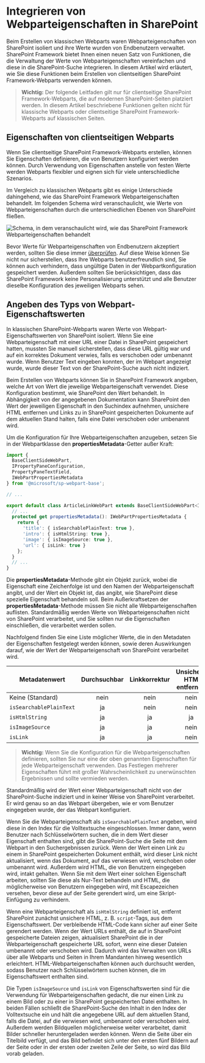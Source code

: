 # <a name="integrate-web-part-properties-with-sharepoint"></a>Integrieren von Webparteigenschaften in SharePoint

Beim Erstellen von klassischen Webparts waren Webparteigenschaften von SharePoint isoliert und ihre Werte wurden von Endbenutzern verwaltet. SharePoint Framework bietet Ihnen einen neuen Satz von Funktionen, die die Verwaltung der Werte von Webparteigenschaften vereinfachen und diese in die SharePoint-Suche integrieren. In diesem Artikel wird erläutert, wie Sie diese Funktionen beim Erstellen von clientseitigen SharePoint Framework-Webparts verwenden können.

> **Wichtig:** Der folgende Leitfaden gilt nur für clientseitige SharePoint Framework-Webparts, die auf modernen SharePoint-Seiten platziert werden. In diesem Artikel beschriebene Funktionen gelten nicht für klassische Webparts oder clientseitige SharePoint Framework-Webparts auf klassischen Seiten.

## <a name="client-side-web-part-properties"></a>Eigenschaften von clientseitigen Webparts

Wenn Sie clientseitige SharePoint Framework-Webparts erstellen, können Sie Eigenschaften definieren, die von Benutzern konfiguriert werden können. Durch Verwendung von Eigenschaften anstelle von festen Werte werden Webparts flexibler und eignen sich für viele unterschiedliche Szenarios.

Im Vergleich zu klassischen Webparts gibt es einige Unterschiede dahingehend, wie das SharePoint Framework Webparteigenschaften behandelt. Im folgenden Schema wird veranschaulicht, wie Werte von Webparteigenschaften durch die unterschiedlichen Ebenen von SharePoint fließen.

![Schema, in dem veranschaulicht wird, wie das SharePoint Framework Webparteigenschaften behandelt](../../../../images/integrate-webpart-properties-schema.png)

Bevor Werte für Webparteigenschaften von Endbenutzern akzeptiert werden, sollten Sie diese immer [überprüfen](./validate-web-part-property-values). Auf diese Weise können Sie nicht nur sicherstellen, dass Ihre Webparts benutzerfreundlich sind, Sie können auch verhindern, dass ungültige Daten in der Webpartkonfiguration gespeichert werden. Außerdem sollten Sie berücksichtigen, dass das SharePoint Framework keine Personalisierung unterstützt und alle Benutzer dieselbe Konfiguration des jeweiligen Webparts sehen.

## <a name="specify-web-part-property-value-type"></a>Angeben des Typs von Webpart-Eigenschaftswerten

In klassischen SharePoint-Webparts waren Werte von Webpart-Eigenschaftswerten von SharePoint isoliert. Wenn Sie eine Webparteigenschaft mit einer URL einer Datei in SharePoint gespeichert hatten, mussten Sie manuell sicherstellen, dass diese URL gültig war und auf ein korrektes Dokument verwies, falls es verschoben oder umbenannt wurde. Wenn Benutzer Text eingeben konnten, der im Webpart angezeigt wurde, wurde dieser Text von der SharePoint-Suche auch nicht indiziert.

Beim Erstellen von Webparts können Sie in SharePoint Framework angeben, welche Art von Wert die jeweilige Webparteigenschaft verwendet. Diese Konfiguration bestimmt, wie SharePoint den Wert behandelt. In Abhängigkeit von der angegebenen Dokumentation kann SharePoint den Wert der jeweiligen Eigenschaft in den Suchindex aufnehmen, unsichere HTML entfernen und Links zu in SharePoint gespeicherten Dokumente auf dem aktuellen Stand halten, falls eine Datei verschoben oder umbenannt wird.

Um die Konfiguration für Ihre Webparteigenschaften anzugeben, setzen Sie in der Webpartklasse den **propertiesMetadata**-Getter außer Kraft:

```ts
import {
  BaseClientSideWebPart,
  IPropertyPaneConfiguration,
  PropertyPaneTextField,
  IWebPartPropertiesMetadata
} from '@microsoft/sp-webpart-base';

// ...

export default class ArticleLinkWebPart extends BaseClientSideWebPart<IArticleLinkWebPartProps> {
  // ...
  protected get propertiesMetadata(): IWebPartPropertiesMetadata {
    return {
      'title': { isSearchablePlainText: true },
      'intro': { isHtmlString: true },
      'image': { isImageSource: true },
      'url': { isLink: true }
    };
  }
  // ...
}
```

Die **propertiesMetadata**-Methode gibt ein Objekt zurück, wobei die Eigenschaft eine Zeichenfolge ist und den Namen der Webparteigenschaft angibt, und der Wert ein Objekt ist, das angibt, wie SharePoint diese spezielle Eigenschaft behandeln soll. Beim Außerkraftsetzen der **propertiesMetadata**-Methode müssen Sie nicht alle Webparteigenschaften auflisten. Standardmäßig werden Werte von Webparteigenschaften nicht von SharePoint verarbeitet, und Sie sollten nur die Eigenschaften einschließen, die verarbeitet werden sollen.

Nachfolgend finden Sie eine Liste möglicher Werte, die in den Metadaten der Eigenschaften festgelegt werden können, sowie deren Auswirkungen darauf, wie der Wert der Webparteigenschaft von SharePoint verarbeitet wird.

Metadatenwert|Durchsuchbar|Linkkorrektur|Unsichere HTM entfernen
--------------|:--------:|:--------:|:----------------:
Keine (Standard)|nein|nein|nein
`isSearchablePlainText`|ja|nein|nein
`isHtmlString`|ja|ja|ja
`isImageSource`|ja|ja|nein
`isLink`|ja|ja|nein

> **Wichtig:** Wenn Sie die Konfiguration für die Webparteigenschaften definieren, sollten Sie nur eine der oben genannten Eigenschaften für jede Webparteigenschaft verwenden. Das Festlegen mehrerer Eigenschaften führt mit großer Wahrscheinlichkeit zu unerwünschten Ergebnissen und sollte vermieden werden.

Standardmäßig wird der Wert einer Webparteigenschaft nicht von der SharePoint-Suche indiziert und in keiner Weise von SharePoint verarbeitet. Er wird genau so an das Webpart übergeben, wie er vom Benutzer eingegeben wurde, der das Webpart konfiguriert.

Wenn Sie die Webparteigenschaft als `isSearchablePlainText` angeben, wird diese in den Index für die Volltextsuche eingeschlossen. Immer dann, wenn Benutzer nach Schlüsselwörtern suchen, die in dem Wert dieser Eigenschaft enthalten sind, gibt die SharePoint-Suche die Seite mit dem Webpart in den Suchergebnissen zurück. Wenn der Wert einen Link zu einem in SharePoint gespeicherten Dokument enthält, wird dieser Link nicht aktualisiert, wenn das Dokument, auf das verwiesen wird, verschoben oder umbenannt wird. Außerdem wird HTML, die von Benutzern eingegeben wird, intakt gehalten. Wenn Sie mit dem Wert einer solchen Eigenschaft arbeiten, sollten Sie diese als Nur-Text behandeln und HTML, die möglicherweise von Benutzern eingegeben wird, mit Escapezeichen versehen, bevor diese auf der Seite gerendert wird, um eine Skript-Einfügung zu verhindern.

Wenn eine Webparteigenschaft als `isHtmlString` definiert ist, entfernt SharePoint zunächst unsichere HTML, z. B. `script`-Tags, aus dem Eigenschaftswert. Der verbleibende HTML-Code kann sicher auf einer Seite gerendert werden. Wenn der Wert URLs enthält, die auf in SharePoint gespeicherte Dateien zeigen, aktualisiert SharePoint die in der Webparteigenschaft gespeicherte URL sofort, wenn eine dieser Dateien umbenannt oder verschoben wird. Dadurch wird das Verwalten von URLs über alle Webparts und Seiten in Ihrem Mandanten hinweg wesentlich erleichtert. HTML-Webparteigenschaften können auch durchsucht werden, sodass Benutzer nach Schlüsselwörtern suchen können, die im Eigenschaftswert enthalten sind.

Die Typen `isImageSource` und `isLink` von Eigenschaftswerten sind für die Verwendung für Webparteigenschaften gedacht, die nur einen Link zu einem Bild oder zu einer in SharePoint gespeicherten Datei enthalten. In beiden Fällen schließt die SharePoint-Suche den Inhalt in den Index der Volltextsuche ein und hält die angegebene URL auf dem aktuellen Stand, falls die Datei, auf die verwiesen wird, umbenannt oder verschoben wird. Außerdem werden Bildquellen möglicherweise weiter verarbeitet, damit Bilder schneller heruntergeladen werden können. Wenn die Seite über ein Titelbild verfügt, und das Bild befindet sich unter den ersten fünf Bildern auf der Seite oder in der ersten oder zweiten Zeile der Seite, so wird das Bild vorab geladen.